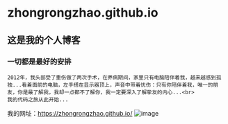 # zhongrongzhao.github.io

## 这是我的个人博客<br>
### 一切都是最好的安排<br>
    2012年，我头部受了重伤做了两次手术，在养病期间，家里只有电脑陪伴着我，越来越感到孤独...看着面前的电脑，左手搭在显示器顶上，声音中带着忧伤：只有你陪伴着我，唯一的朋友，你是最了解我，我却一点都不了解你，我一定要深入了解挚友的内心...<br>
    我的代码之旅从此开始...
我的网址：https://zhongrongzhao.github.io/
![image](https://github.com/zhongrongzhao/zhongrongzhao.github.io/blob/master/%E8%B5%9E%E5%8A%A9.png)
